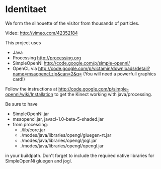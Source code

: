 # Identitaet

We form the silhouette of the visitor from thousands of particles. 

Video: http://vimeo.com/42352184

This project uses

* Java
* Processing http://processing.org
* SimpleOpenNI http://code.google.com/p/simple-openni/
* OpenCL via http://code.google.com/p/victamin/downloads/detail?name=msaopencl.zip&can=2&q= (You will need a powerfull graphics card!) 

Follow the instructions at http://code.google.com/p/simple-openni/wiki/Installation to get the Kinect working with java/processing. 

Be sure to have

* SimpleOpenNI.jar
* msaopencl.jar, javacl-1.0-beta-5-shaded.jar
* from processing:
    * ./lib/core.jar
    * ./modes/java/libraries/opengl/gluegen-rt.jar
    * ./modes/java/libraries/opengl/jogl.jar
    * ./modes/java/libraries/opengl/opengl.jar 

in your buildpath. Don't forget to include the required native libraries for SimpleOpenNi gluegen and jogl. 
